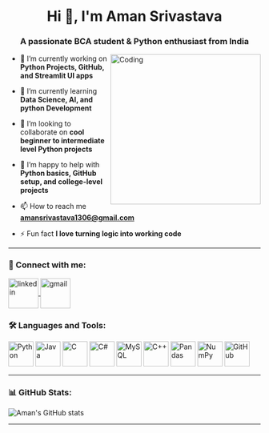 <h1 align="center">Hi 👋, I'm Aman Srivastava</h1>
<h3 align="center">A passionate BCA student & Python enthusiast from India</h3>

<img align="right" alt="Coding" width="300" src="https://media.giphy.com/media/ZVik7pBtu9dNS/giphy.gif">

- 🔭 I’m currently working on **Python Projects, GitHub, and Streamlit UI apps**

- 🌱 I’m currently learning **Data Science, AI, and python Development**

- 👯 I’m looking to collaborate on **cool beginner to intermediate level Python projects**

- 🤝 I’m happy to help with **Python basics, GitHub setup, and college-level projects**

- 📫 How to reach me **amansrivastava1306@gmail.com**

- ⚡ Fun fact **I love turning logic into working code**

---

### 🔗 Connect with me:

<p align="left">
  <a href="https://www.linkedin.com/in/aman-srivastava-229376312" target="_blank">
    <img align="center" src="https://cdn-icons-png.flaticon.com/512/174/174857.png" alt="linkedin" height="60" width="60" />
  </a>
  <a href="mailto:amansrivastava1306@gmail.com">
    <img align="center" src="https://cdn-icons-png.flaticon.com/512/732/732200.png" alt="gmail" height="60" width="60" />
  </a>
</p>



### 🛠️ Languages and Tools:

<p align="left">
  <img src="https://cdn.jsdelivr.net/gh/devicons/devicon/icons/python/python-original.svg" height="50" alt="Python" />
    <img src="https://cdn.jsdelivr.net/gh/devicons/devicon/icons/java/java-original.svg" height="50" alt="Java" />
  <img src="https://cdn.jsdelivr.net/gh/devicons/devicon/icons/c/c-original.svg" height="50" alt="C" />
  <img src="https://cdn.jsdelivr.net/gh/devicons/devicon/icons/csharp/csharp-original.svg" height="50" alt="C#" />
  <img src="https://cdn.jsdelivr.net/gh/devicons/devicon/icons/mysql/mysql-original.svg" height="50" alt="MySQL" />
  <img src="https://cdn.jsdelivr.net/gh/devicons/devicon/icons/cplusplus/cplusplus-original.svg" height="50" alt="C++" />
  <img src="https://cdn.jsdelivr.net/gh/devicons/devicon/icons/pandas/pandas-original.svg" height="50" alt="Pandas" />
  <img src="https://cdn.jsdelivr.net/gh/devicons/devicon/icons/numpy/numpy-original.svg" height="50" alt="NumPy" />
  <img src="https://cdn.jsdelivr.net/gh/devicons/devicon/icons/github/github-original.svg" height="50" alt="GitHub" />
</p>


---

### 📊 GitHub Stats:

<p align="left">
  <img src="https://github-readme-stats.vercel.app/api?username=Aman-jk&show_icons=true&theme=radical" alt="Aman's GitHub stats"/>
</p>

---

